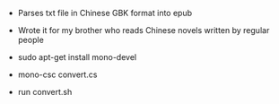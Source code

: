 - Parses txt file in Chinese GBK format into epub
- Wrote it for my brother who reads Chinese novels written by regular people

- sudo apt-get install mono-devel
- mono-csc convert.cs
- run convert.sh
